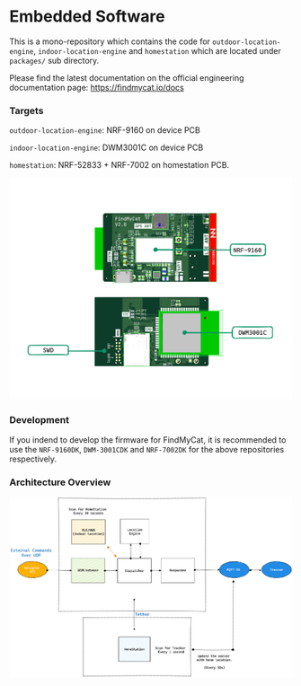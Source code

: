 # Embedded Software

This is a mono-repository which contains the code for `outdoor-location-engine`, `indoor-location-engine` and `homestation` which are located under `packages/` sub directory.

Please find the latest documentation on the official engineering documentation page: https://findmycat.io/docs

### Targets
`outdoor-location-engine`: NRF-9160 on device PCB

`indoor-location-engine`: DWM3001C on device PCB

`homestation`: NRF-52833 + NRF-7002 on homestation PCB.

![Programming Targets](ProgrammingTargets.png)

### Development
If you indend to develop the firmware for FindMyCat, it is recommended to use the `NRF-9160DK`, `DWM-3001CDK` and `NRF-7002DK` for the above repositories respectively.

### Architecture Overview
![Embedded Architecture Overview](EmbeddedArchitectureLight.png)

